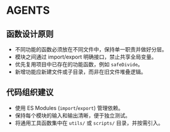 # AGENTS

## 函数设计原则
- 不同功能的函数必须放在不同文件中，保持单一职责并做好分层。
- 模块之间通过 import/export 明确接口，禁止共享全局变量。
- 优先复用项目中已存在的功能函数，例如 `safeDivide`。
- 新增功能应新建文件或子目录，而非在旧文件堆叠逻辑。

## 代码组织建议
- 使用 ES Modules (`import`/`export`) 管理依赖。
- 保持每个模块的输入和输出清晰，便于独立测试。
- 将通用工具函数集中在 `utils/` 或 `scripts/` 目录，并按需引入。
